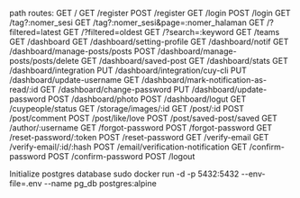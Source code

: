 path routes:
  GET /
  GET /register
  POST /register
  GET /login
  POST /login
  GET /tag?:nomer_sesi
  GET /tag?:nomer_sesi&page=:nomer_halaman
  GET /?filtered=latest
  GET /?filtered=oldest
  GET /?search=:keyword
  GET /teams
  GET /dashboard
  GET /dashboard/setting-profile
  GET /dashboard/notif
  GET /dashboard/manage-posts/posts
  POST /dashboard/manage-posts/posts/delete
  GET /dashboard/saved-post
  GET /dashboard/stats
  GET /dashboard/integration
  PUT /dashboard/integration/cuy-cli
  PUT /dashboard/update-username
  GET /dashboard/mark-notification-as-read/:id
  GET /dashboard/change-password
  PUT /dashboard/update-password
  POST /dashboard/photo
  POST /dashboard/logut
  GET /cuypeople/status
  GET /storage/images/:id
  GET /post/:id
  POST /post/comment
  POST /post/like/love
  POST /post/saved-post/saved
  GET /author/:username
  GET /forgot-password
  POST /forgot-password
  GET /reset-password/:token
  POST /reset-password
  GET /verify-email
  GET /verify-email/:id/:hash
  POST /email/verification-notification
  GET /confirm-password
  POST /confirm-password
  POST /logout

  Initialize postgres database
  sudo docker run -d -p 5432:5432 --env-file=.env --name pg_db postgres:alpine